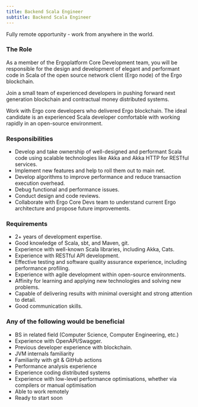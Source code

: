```yaml
---
title: Backend Scala Engineer
subtitle: Backend Scala Engineer
---
```

Fully remote opportunity - work from anywhere in the world.

### The Role

As a member of the Ergoplatform Core Development team, you will be responsible for the design and development of elegant and performant code in Scala of the open source network client (Ergo node) of the Ergo blockchain.

Join a small team of experienced developers in pushing forward next generation blockchain and contractual money distributed systems.

Work with Ergo core developers who delivered Ergo blockchain. The ideal candidate is an experienced Scala developer comfortable with working rapidly in an open-source environment.

### Responsibilities

* Develop and take ownership of well-designed and performant Scala code using scalable technologies like Akka and Akka HTTP for RESTful services.
* Implement new features and help to roll them out to main net.
* Develop algorithms to improve performance and reduce transaction execution overhead.
* Debug functional and performance issues.
* Conduct design and code reviews.
* Collaborate with Ergo Core Devs team to understand current Ergo architecture and propose future improvements.

### Requirements

* 2+ years of development expertise.
* Good knowledge of Scala, sbt, and Maven, git.
* Experience with well-known Scala libraries, including Akka, Cats.
* Experience with RESTful API development.
* Effective testing and software quality assurance experience, including performance profiling.
* Experience with agile development within open-source environments.
* Affinity for learning and applying new technologies and solving new problems.
* Capable of delivering results with minimal oversight and strong attention to detail.
* Good communication skills.

### Any of the following would be beneficial

* BS in related field (Computer Science, Computer Engineering, etc.)
* Experience with OpenAPI/Swagger.
* Previous developer experience with blockchain.
* JVM internals familiarity
* Familiarity with git & GitHub actions
* Performance analysis experience
* Experience coding distributed systems
* Experience with low-level performance optimisations, whether via compilers or manual optimisation
* Able to work remotely
* Ready to start soon